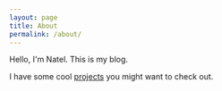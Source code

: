 ```yaml
---
layout: page
title: About
permalink: /about/
---
```


Hello, I'm Natel. This is my blog.

I have some cool [projects](/projects) you might want to check out.

<!-- 

Hello the world! (Banh Triet Dat)

This is the base Jekyll theme. You can find out more info about customizing your Jekyll theme, as well as basic Jekyll usage documentation at [jekyllrb.com](https://jekyllrb.com/)

You can find the source code for Minima at GitHub:
[jekyll][jekyll-organization] /
[minima](https://github.com/jekyll/minima)

You can find the source code for Jekyll at GitHub:
[jekyll][jekyll-organization] /
[jekyll](https://github.com/jekyll/jekyll)


[jekyll-organization]: https://github.com/jekyll 

-->
